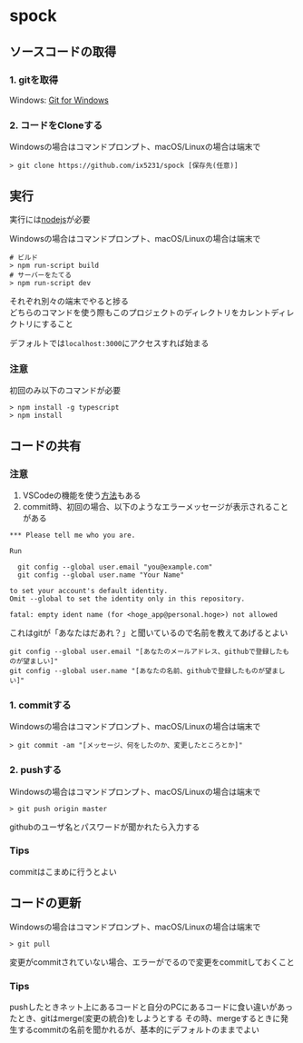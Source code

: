# spock

## ソースコードの取得

### 1. gitを取得

Windows: [Git for Windows](https://git-for-windows.github.io/)

### 2. コードをCloneする

Windowsの場合はコマンドプロンプト、macOS/Linuxの場合は端末で

```
> git clone https://github.com/ix5231/spock [保存先(任意)]
```

## 実行

実行には[nodejs](https://nodejs.org/ja/)が必要

Windowsの場合はコマンドプロンプト、macOS/Linuxの場合は端末で

```
# ビルド
> npm run-script build
# サーバーをたてる
> npm run-script dev
```

それぞれ別々の端末でやると捗る  
どちらのコマンドを使う際もこのプロジェクトのディレクトリをカレントディレクトリにすること

デフォルトでは`localhost:3000`にアクセスすれば始まる

### 注意

初回のみ以下のコマンドが必要
```
> npm install -g typescript
> npm install
```

## コードの共有

### 注意

1. VSCodeの機能を使う[方法](https://azriton.github.io/2017/08/23/Visual-Studio-Code%E3%81%A7Git%E3%82%92%E4%BD%BF%E3%81%86/)もある
2. commit時、初回の場合、以下のようなエラーメッセージが表示されることがある
```
*** Please tell me who you are.

Run

  git config --global user.email "you@example.com"
  git config --global user.name "Your Name"

to set your account's default identity.
Omit --global to set the identity only in this repository.

fatal: empty ident name (for <hoge_app@personal.hoge>) not allowed
```
これはgitが「あなたはだあれ？」と聞いているので名前を教えてあげるとよい
```
git config --global user.email "[あなたのメールアドレス、githubで登録したものが望ましい]"
git config --global user.name "[あなたの名前、githubで登録したものが望ましい]"
```

### 1. commitする

Windowsの場合はコマンドプロンプト、macOS/Linuxの場合は端末で
```
> git commit -am "[メッセージ、何をしたのか、変更したところとか]"
```

### 2. pushする

Windowsの場合はコマンドプロンプト、macOS/Linuxの場合は端末で
```
> git push origin master
```
githubのユーザ名とパスワードが聞かれたら入力する

### Tips

commitはこまめに行うとよい

## コードの更新

Windowsの場合はコマンドプロンプト、macOS/Linuxの場合は端末で
```
> git pull 
```

変更がcommitされていない場合、エラーがでるので変更をcommitしておくこと

### Tips

pushしたときネット上にあるコードと自分のPCにあるコードに食い違いがあったとき、gitはmerge(変更の統合)をしようとする
その時、mergeするときに発生するcommitの名前を聞かれるが、基本的にデフォルトのままでよい
